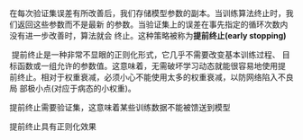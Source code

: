 ​	在每次验证集误差有所改善后，我们存储模型参数的副本。当训练算法终止时，我们返回这些参数而不是最新 的参数。当验证集上的误差在事先指定的循环次数内没有进一步改善时，算法就会 终止。这种策略被称为**提前终止(early stopping)**

​	提前终止是一种非常不显眼的正则化形式，它几乎不需要改变基本训练过程、 目标函数或一组允许的参数值。这意味着，无需破坏学习动态就能很容易地使用提 前终止。相对于权重衰减，必须小心不能使用太多的权重衰减，以防网络陷入不良局 部极小点(对应于病态的小权重)。

提前终止需要验证集，这意味着某些训练数据不能被馈送到模型

提前终止具有正则化效果